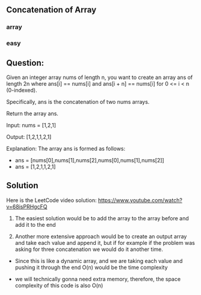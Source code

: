 ## Concatenation of Array
### array
### easy

## Question: 
Given an integer array nums of length n, you want to create an array ans of length 2n where ans[i] == nums[i] and ans[i + n] == nums[i] for 0 <= i < n (0-indexed).

Specifically, ans is the concatenation of two nums arrays.

Return the array ans.

Input: nums = [1,2,1]

Output: [1,2,1,1,2,1]

Explanation: The array ans is formed as follows:

- ans = [nums[0],nums[1],nums[2],nums[0],nums[1],nums[2]]
- ans = [1,2,1,1,2,1]

## Solution 
Here is the LeetCode video solution: https://www.youtube.com/watch?v=68isPRHgcFQ

1) The easiest solution would be to add the array to the array before and add it to the end

2) Another more extensive approach would be to create an output array and take each value and append it, but if for example if the problem was asking for three concatenation we would do it another time. 

  * Since this is like a dynamic array, and we are taking each value and pushing it through the end O(n) would be the time complexity
  
  * we will technically gonna need extra memory, therefore, the space complexity of this code is also O(n)
